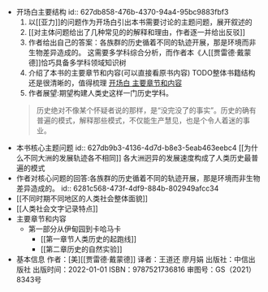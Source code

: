 - 开场白主要结构
  id:: 627db858-476b-4370-94a4-95bc9883fbf3
  1. 以[[亚力]]的问题作为开场白引出本书需要讨论的主题问题，展开叙述的
  2. [[对主体问题给出了几种常见的的解释和理由，作者逐一并给出反驳]]
  3. 作者给出自己的答案：各族群的历史循着不同的轨迹开展，那是环境而非生物差异造成的。
  这需要多学科综合分析，而作者本《人[[贾雷德·戴蒙德]]恰巧具备多学科领域知识树
  4. 介绍了本书的主要章节和内容(可以直接看原书内容)
  TODO整体书籍结构还是很清晰的，值得梳理
  [开场白 主要章节和内容](https://weread.qq.com/web/reader/843329f0728c8ee08434fb1ke4d32d5015e4da3b7fbb1fa)
  5. 作者展望:期望构建人类史这样一门历史学科。
  >历史绝对不像某个怀疑者说的那样，是“没完没了的事实”。历史的确有普遍的模式，解释那些模式，不仅能生产慧见，也是个令人着迷的事业。
- 本书核心主题问题
  id:: 627db9b3-4136-4d7d-b8e3-5eab463eebc4
  [[为什么不同大洲的发展轨迹各不相同]]
  各大洲迥异的发展速度构成了人类历史最普遍的模式
- 作者对核心问题的回答:各族群的历史循着不同的轨迹开展，那是环境而非生物差异造成的。
  id:: 6281c568-473f-4df9-884b-802949afcc34
- [[不同时期不同地区的人类社会整体面貌]]
- [[人类社会文字记录特点]]
- 主要章节和内容
	- 第一部分从伊甸园到卡哈马卡
		- [[第一章节人类历史的起跑线]]
		- [[第二章历史的自然实验]]
- 基本信息
  作者：[美][[贾雷德·戴蒙德]]
  译者：王道还 廖月娟
  出版社：中信出版社
  出版时间：2022-01-01
  ISBN：9787521736816
  审图号：GS（2021）8343号